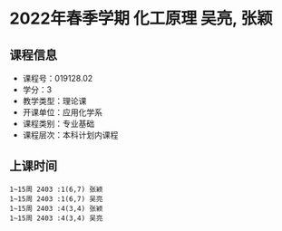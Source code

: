 # 2022年春季学期 化工原理 吴亮, 张颖






## 课程信息

- 课程号：019128.02
- 学分：3
- 教学类型：理论课
- 开课单位：应用化学系
- 课程类别：专业基础
- 课程层次：本科计划内课程

## 上课时间

```
1~15周 2403 :1(6,7) 张颖
1~15周 2403 :1(6,7) 吴亮
1~15周 2403 :4(3,4) 张颖
1~15周 2403 :4(3,4) 吴亮
```

